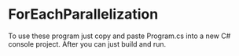 # ForEachParallelization

To use these program just copy and paste Program.cs into a new C# console project.
After you can just build and run.
